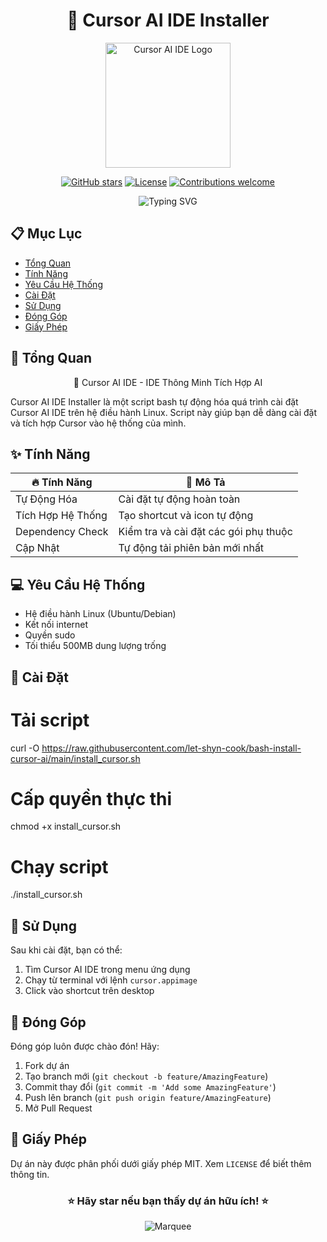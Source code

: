 <div align="center">
  
# 🚀 Cursor AI IDE Installer

<p align="center">
  <img src="https://miro.medium.com/v2/resize:fit:800/0*zWCTHFNFdGAgSw2d" width="200" alt="Cursor AI IDE Logo"/>
</p>

[![GitHub stars](https://img.shields.io/github/stars/let-shyn-cook/bash-install-cursor-ai?style=for-the-badge)](https://github.com/let-shyn-cook/bash-install-cursor-ai/stargazers)
[![License](https://img.shields.io/badge/License-MIT-green.svg?style=for-the-badge)](https://opensource.org/licenses/MIT)
[![Contributions welcome](https://img.shields.io/badge/contributions-welcome-orange.svg?style=for-the-badge)](https://github.com/let-shyn-cook/bash-install-cursor-ai/issues)

</div>

<div align="center">
  <img src="https://readme-typing-svg.demolab.com?font=Fira+Code&pause=1000&color=2196F3&center=true&vCenter=true&width=435&lines=Easy+Installation;Powerful+AI+Features;Modern+Development+Environment" alt="Typing SVG" />
</div>

## 📋 Mục Lục

- [Tổng Quan](#-tổng-quan)
- [Tính Năng](#-tính-năng)
- [Yêu Cầu Hệ Thống](#-yêu-cầu-hệ-thống)
- [Cài Đặt](#-cài-đặt)
- [Sử Dụng](#-sử-dụng)
- [Đóng Góp](#-đóng-góp)
- [Giấy Phép](#-giấy-phép)

## 🎯 Tổng Quan

<div align="center">

🤖 Cursor AI IDE - IDE Thông Minh Tích Hợp AI

</div>

Cursor AI IDE Installer là một script bash tự động hóa quá trình cài đặt Cursor AI IDE trên hệ điều hành Linux. Script này giúp bạn dễ dàng cài đặt và tích hợp Cursor vào hệ thống của mình.

## ✨ Tính Năng

<div align="center">

| 🔥 Tính Năng | 📝 Mô Tả |
|--------------|-----------|
| Tự Động Hóa | Cài đặt tự động hoàn toàn |
| Tích Hợp Hệ Thống | Tạo shortcut và icon tự động |
| Dependency Check | Kiểm tra và cài đặt các gói phụ thuộc |
| Cập Nhật | Tự động tải phiên bản mới nhất |

</div>

## 💻 Yêu Cầu Hệ Thống

- Hệ điều hành Linux (Ubuntu/Debian)
- Kết nối internet
- Quyền sudo
- Tối thiểu 500MB dung lượng trống

## 🚀 Cài Đặt
# Tải script
curl -O https://raw.githubusercontent.com/let-shyn-cook/bash-install-cursor-ai/main/install_cursor.sh

# Cấp quyền thực thi
chmod +x install_cursor.sh

# Chạy script
./install_cursor.sh

## 📖 Sử Dụng

Sau khi cài đặt, bạn có thể:
1. Tìm Cursor AI IDE trong menu ứng dụng
2. Chạy từ terminal với lệnh `cursor.appimage`
3. Click vào shortcut trên desktop

## 🤝 Đóng Góp

Đóng góp luôn được chào đón! Hãy:

1. Fork dự án
2. Tạo branch mới (`git checkout -b feature/AmazingFeature`)
3. Commit thay đổi (`git commit -m 'Add some AmazingFeature'`)
4. Push lên branch (`git push origin feature/AmazingFeature`)
5. Mở Pull Request

## 📄 Giấy Phép

Dự án này được phân phối dưới giấy phép MIT. Xem `LICENSE` để biết thêm thông tin.

<div align="center">

### ⭐ Hãy star nếu bạn thấy dự án hữu ích! ⭐

<img src="https://raw.githubusercontent.com/BrunnerLivio/brunnerlivio/master/images/marquee.svg" alt="Marquee" />

</div>
